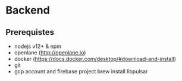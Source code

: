 # Backend

## Prerequistes
- nodejs v12+ & npm 
- openlane (http://openlane.io)
- docker (https://docs.docker.com/desktop/#download-and-install)
- git
- gcp account and firebase project
brew install libpulsar
